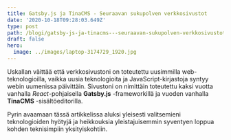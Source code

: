 ```yaml
---
title: Gatsby.js ja TinaCMS - Seuraavan sukupolven verkkosivustot
date: '2020-10-18T09:28:03.649Z'
type: post
path: /blogi/gatsby-js-ja-tinacms---seuraavan-sukupolven-verkkosivustot
draft: false
hero:
  image: ../images/laptop-3174729_1920.jpg
---
```

Uskallan väittää että verkkosivustoni on toteutettu uusimmilla web-teknologioilla, vaikka uusia teknologioita ja JavaScript-kirjastoja syntyy webin uumenissa päivittäin. Sivustoni on nimittäin toteutettu kaksi vuotta vanhalla _React_-pohjaisella **Gatsby.js** -frameworkillä ja vuoden vanhalla **TinaCMS** -sisältöeditorilla.

Pyrin avaamaan tässä artikkelissa aluksi yleisesti valitsemieni teknologioiden hyötyjä ja heikkouksia yleistajuisemmin syventyen loppua kohden teknisimpiin yksityiskohtiin.